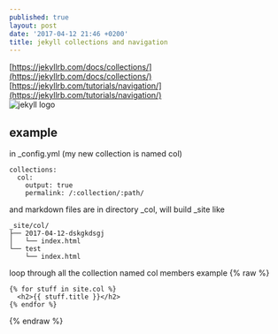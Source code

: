 ```yaml
---
published: true
layout: post
date: '2017-04-12 21:46 +0200'
title: jekyll collections and navigation
---
```

[https://jekyllrb.com/docs/collections/](https://jekyllrb.com/docs/collections/)  
[https://jekyllrb.com/tutorials/navigation/](https://jekyllrb.com/tutorials/navigation/)  
![jekyll logo](https://jekyllrb.com/img/logo-2x.png)

## example

in \_config.yml (my new collection is named col)

    collections:
      col:
        output: true
        permalink: /:collection/:path/

and markdown files are in directory \_col, will build \_site like

    _site/col/
    ├── 2017-04-12-dskgkdsgj
    │   └── index.html
    └── test
        └── index.html
        
loop through all the collection named col members example
{% raw %}

    {% for stuff in site.col %}
      <h2>{{ stuff.title }}</h2>
    {% endfor %}

{% endraw %}


